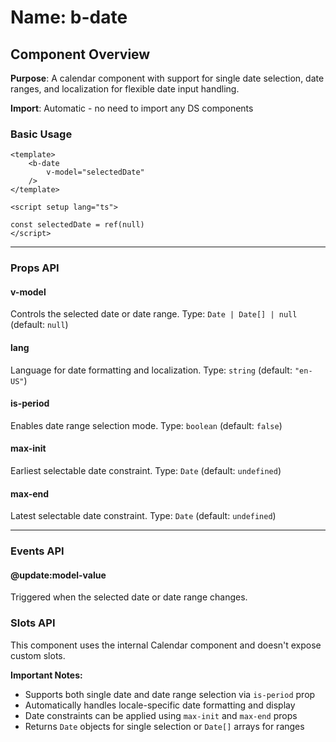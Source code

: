 # Name: b-date
## Component Overview

**Purpose**: A calendar component with support for single date selection, date ranges, and localization for flexible date input handling.

**Import**: Automatic - no need to import any DS components

### Basic Usage

```vue
<template>
    <b-date 
        v-model="selectedDate"
    />
</template>

<script setup lang="ts">

const selectedDate = ref(null)
</script>
```

---

### Props API

#### v-model
Controls the selected date or date range. Type: `Date | Date[] | null` (default: `null`)

#### lang
Language for date formatting and localization. Type: `string` (default: `"en-US"`)

#### is-period
Enables date range selection mode. Type: `boolean` (default: `false`)

#### max-init
Earliest selectable date constraint. Type: `Date` (default: `undefined`)

#### max-end
Latest selectable date constraint. Type: `Date` (default: `undefined`)

---

### Events API

#### @update:model-value
Triggered when the selected date or date range changes.

### Slots API

This component uses the internal Calendar component and doesn't expose custom slots.

**Important Notes:**
- Supports both single date and date range selection via `is-period` prop
- Automatically handles locale-specific date formatting and display
- Date constraints can be applied using `max-init` and `max-end` props
- Returns `Date` objects for single selection or `Date[]` arrays for ranges
